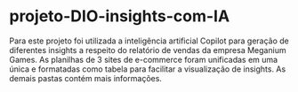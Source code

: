 # projeto-DIO-insights-com-IA
Para este projeto foi utilizada a inteligência artificial Copilot para geração de diferentes insights a respeito do relatório de vendas da empresa Meganium Games. As planilhas de 3 sites de e-commerce foram unificadas em uma única e formatadas como tabela para facilitar a visualização de insights. As demais pastas contém mais informações.
